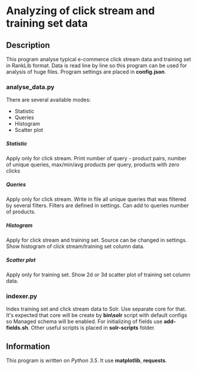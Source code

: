 # Analyzing of click stream and training set data
## Description
This program analyse typical e-commerce click stream data and training set in RankLib format.
Data is read line by line so this program can be used for analysis of huge files. Program settings are placed in **config.json**.
### analyse_data.py
There are several available modes:
 * Statistic
 * Queries
 * Histogram
 * Scatter plot
##### Statistic
Apply only for click stream.
Print number of query - product pairs, number of unique queries, max/min/avg products per query, products with zero clicks
##### Queries
Apply only for click stream.
Write in file all unique queries that was filtered by several filters. Filters are defined in settings. Can add to queries number of products.
##### Histogram
Apply for click stream and training set. Source can be changed in settings.
Show histogram of click stream/training set column data. 
##### Scatter plot
Apply only for training set.
Show 2d or 3d scatter plot of training set column data. 
### indexer.py
Index training set and click stream data to Solr. Use separate core for that.
It's expected that core will be create by **bin\solr** script with default configs so Managed schema will be enabled.
For initializing of fields use **add-fields.sh**. Other useful scripts is placed in **solr-scripts** folder.
## Information
This program is written on *Python 3.5*.
It use **matplotlib**, **requests**. 